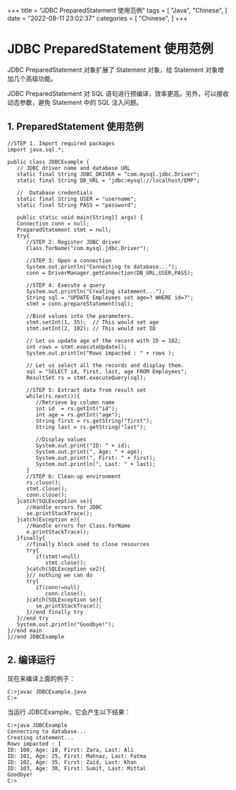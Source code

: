 +++
title = "JDBC PreparedStatement 使用范例"
tags = [
"Java",
"Chinese",
]
date = "2022-08-11 23:02:37"
categories = [
"Chinese",
]
+++
# JDBC PreparedStatement 使用范例

JDBC PreparedStatement 对象扩展了 Statement 对象，给 Statement 对象增加几个高级功能。

JDBC PreparedStatement 对 SQL 语句进行预编译，效率更高。另外，可以接收动态参数，避免 Statement 中的 SQL
注入问题。



## 1\. PreparedStatement 使用范例

    
    
    //STEP 1. Import required packages
    import java.sql.*;
    
    public class JDBCExample {
       // JDBC driver name and database URL
       static final String JDBC_DRIVER = "com.mysql.jdbc.Driver";  
       static final String DB_URL = "jdbc:mysql://localhost/EMP";
    
       //  Database credentials
       static final String USER = "username";
       static final String PASS = "password";
       
       public static void main(String[] args) {
       Connection conn = null;
       PreparedStatement stmt = null;
       try{
          //STEP 2: Register JDBC driver
          Class.forName("com.mysql.jdbc.Driver");
    
          //STEP 3: Open a connection
          System.out.println("Connecting to database...");
          conn = DriverManager.getConnection(DB_URL,USER,PASS);
    
          //STEP 4: Execute a query
          System.out.println("Creating statement...");
          String sql = "UPDATE Employees set age=? WHERE id=?";
          stmt = conn.prepareStatement(sql);
          
          //Bind values into the parameters.
          stmt.setInt(1, 35);  // This would set age
          stmt.setInt(2, 102); // This would set ID
          
          // Let us update age of the record with ID = 102;
          int rows = stmt.executeUpdate();
          System.out.println("Rows impacted : " + rows );
    
          // Let us select all the records and display them.
          sql = "SELECT id, first, last, age FROM Employees";
          ResultSet rs = stmt.executeQuery(sql);
    
          //STEP 5: Extract data from result set
          while(rs.next()){
             //Retrieve by column name
             int id  = rs.getInt("id");
             int age = rs.getInt("age");
             String first = rs.getString("first");
             String last = rs.getString("last");
    
             //Display values
             System.out.print("ID: " + id);
             System.out.print(", Age: " + age);
             System.out.print(", First: " + first);
             System.out.println(", Last: " + last);
          }
          //STEP 6: Clean-up environment
          rs.close();
          stmt.close();
          conn.close();
       }catch(SQLException se){
          //Handle errors for JDBC
          se.printStackTrace();
       }catch(Exception e){
          //Handle errors for Class.forName
          e.printStackTrace();
       }finally{
          //finally block used to close resources
          try{
             if(stmt!=null)
                stmt.close();
          }catch(SQLException se2){
          }// nothing we can do
          try{
             if(conn!=null)
                conn.close();
          }catch(SQLException se){
             se.printStackTrace();
          }//end finally try
       }//end try
       System.out.println("Goodbye!");
    }//end main
    }//end JDBCExample
    



## 2\. 编译运行

现在来编译上面的例子：

    
    
    C:>javac JDBCExample.java
    C:>

当运行 JDBCExample，它会产生以下结果：

    
    
    C:>java JDBCExample
    Connecting to database...
    Creating statement...
    Rows impacted : 1
    ID: 100, Age: 18, First: Zara, Last: Ali
    ID: 101, Age: 25, First: Mahnaz, Last: Fatma
    ID: 102, Age: 35, First: Zaid, Last: Khan
    ID: 103, Age: 30, First: Sumit, Last: Mittal
    Goodbye!
    C:>

